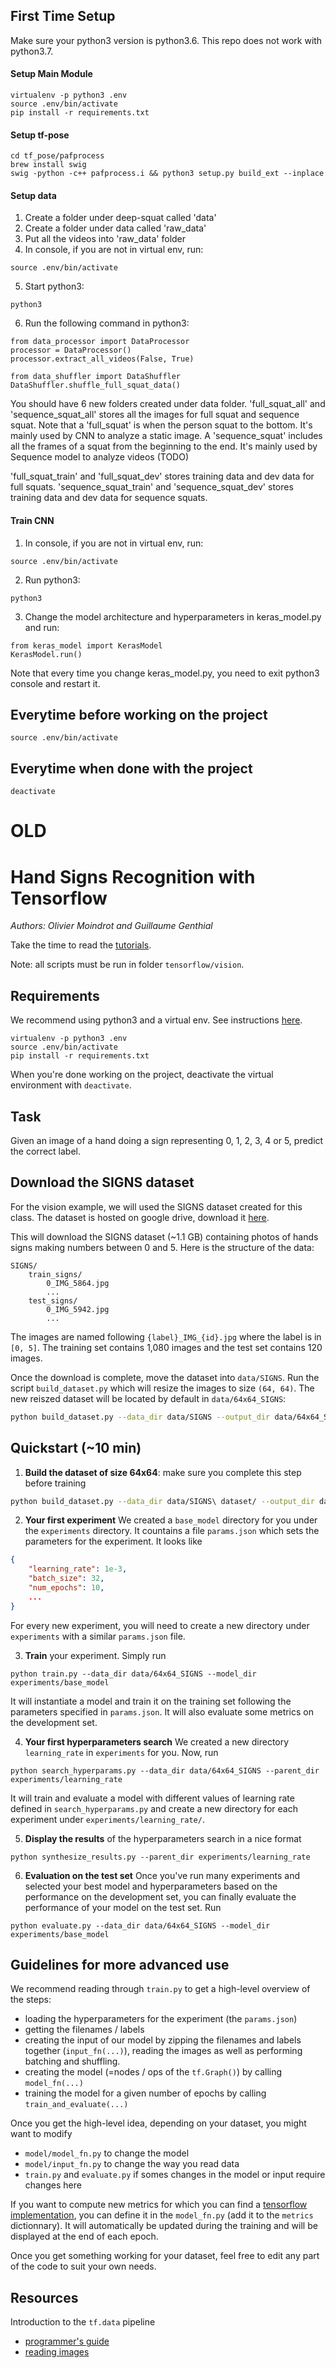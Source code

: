 ## First Time Setup

Make sure your python3 version is python3.6. This repo does not work with python3.7.

#### Setup Main Module
```
virtualenv -p python3 .env
source .env/bin/activate
pip install -r requirements.txt
```

#### Setup tf-pose
```
cd tf_pose/pafprocess
brew install swig
swig -python -c++ pafprocess.i && python3 setup.py build_ext --inplace
```

#### Setup data
1. Create a folder under deep-squat called 'data'
2. Create a folder under data called 'raw_data'
3. Put all the videos into 'raw_data' folder
4. In console, if you are not in virtual env, run:
```
source .env/bin/activate
```
5. Start python3:
```
python3
```
6. Run the following command in python3:
```
from data_processor import DataProcessor
processor = DataProcessor()
processor.extract_all_videos(False, True)

from data_shuffler import DataShuffler
DataShuffler.shuffle_full_squat_data()
```

You should have 6 new folders created under data folder.
'full_squat_all' and 'sequence_squat_all' stores all the images for full squat and sequence squat.
Note that a 'full_squat' is when the person squat to the bottom. It's mainly used by CNN to analyze a static image.
A 'sequence_squat' includes all the frames of a squat from the beginning to the end. It's mainly used by Sequence model to analyze videos (TODO)

'full_squat_train' and 'full_squat_dev' stores training data and dev data for full squats.
'sequence_squat_train' and 'sequence_squat_dev' stores training data and dev data for sequence squats.

#### Train CNN

1. In console, if you are not in virtual env, run:
```
source .env/bin/activate
```
2. Run python3:
```
python3
```
3. Change the model architecture and hyperparameters in keras_model.py and run:
```
from keras_model import KerasModel
KerasModel.run()
```

Note that every time you change keras_model.py, you need to exit python3 console and restart it.

## Everytime before working on the project
```
source .env/bin/activate
```

## Everytime when done with the project
```
deactivate
```


# OLD

# Hand Signs Recognition with Tensorflow

*Authors: Olivier Moindrot and Guillaume Genthial*

Take the time to read the [tutorials](https://cs230-stanford.github.io).

Note: all scripts must be run in folder `tensorflow/vision`.

## Requirements

We recommend using python3 and a virtual env. See instructions [here](https://cs230-stanford.github.io/project-starter-code.html).

```
virtualenv -p python3 .env
source .env/bin/activate
pip install -r requirements.txt
```

When you're done working on the project, deactivate the virtual environment with `deactivate`.

## Task

Given an image of a hand doing a sign representing 0, 1, 2, 3, 4 or 5, predict the correct label.


## Download the SIGNS dataset

For the vision example, we will used the SIGNS dataset created for this class. The dataset is hosted on google drive, download it [here][SIGNS].

This will download the SIGNS dataset (~1.1 GB) containing photos of hands signs making numbers between 0 and 5.
Here is the structure of the data:
```
SIGNS/
    train_signs/
        0_IMG_5864.jpg
        ...
    test_signs/
        0_IMG_5942.jpg
        ...
```

The images are named following `{label}_IMG_{id}.jpg` where the label is in `[0, 5]`.
The training set contains 1,080 images and the test set contains 120 images.

Once the download is complete, move the dataset into `data/SIGNS`.
Run the script `build_dataset.py` which will resize the images to size `(64, 64)`. The new reiszed dataset will be located by default in `data/64x64_SIGNS`:

```bash
python build_dataset.py --data_dir data/SIGNS --output_dir data/64x64_SIGNS
```



## Quickstart (~10 min)

1. __Build the dataset of size 64x64__: make sure you complete this step before training
```bash
python build_dataset.py --data_dir data/SIGNS\ dataset/ --output_dir data/64x64_SIGNS
```

2. __Your first experiment__ We created a `base_model` directory for you under the `experiments` directory. It countains a file `params.json` which sets the parameters for the experiment. It looks like
```json
{
    "learning_rate": 1e-3,
    "batch_size": 32,
    "num_epochs": 10,
    ...
}
```
For every new experiment, you will need to create a new directory under `experiments` with a similar `params.json` file.

3. __Train__ your experiment. Simply run
```
python train.py --data_dir data/64x64_SIGNS --model_dir experiments/base_model
```
It will instantiate a model and train it on the training set following the parameters specified in `params.json`. It will also evaluate some metrics on the development set.

4. __Your first hyperparameters search__ We created a new directory `learning_rate` in `experiments` for you. Now, run
```
python search_hyperparams.py --data_dir data/64x64_SIGNS --parent_dir experiments/learning_rate
```
It will train and evaluate a model with different values of learning rate defined in `search_hyperparams.py` and create a new directory for each experiment under `experiments/learning_rate/`.

5. __Display the results__ of the hyperparameters search in a nice format
```
python synthesize_results.py --parent_dir experiments/learning_rate
```

6. __Evaluation on the test set__ Once you've run many experiments and selected your best model and hyperparameters based on the performance on the development set, you can finally evaluate the performance of your model on the test set. Run
```
python evaluate.py --data_dir data/64x64_SIGNS --model_dir experiments/base_model
```


## Guidelines for more advanced use

We recommend reading through `train.py` to get a high-level overview of the steps:
- loading the hyperparameters for the experiment (the `params.json`)
- getting the filenames / labels 
- creating the input of our model by zipping the filenames and labels together (`input_fn(...)`), reading the images as well as performing batching and shuffling.
- creating the model (=nodes / ops of the `tf.Graph()`) by calling `model_fn(...)`
- training the model for a given number of epochs by calling `train_and_evaluate(...)`


Once you get the high-level idea, depending on your dataset, you might want to modify
- `model/model_fn.py` to change the model
- `model/input_fn.py` to change the way you read data
- `train.py` and `evaluate.py` if somes changes in the model or input require changes here

If you want to compute new metrics for which you can find a [tensorflow implementation](https://www.tensorflow.org/api_docs/python/tf/metrics), you can define it in the `model_fn.py` (add it to the `metrics` dictionnary). It will automatically be updated during the training and will be displayed at the end of each epoch.

Once you get something working for your dataset, feel free to edit any part of the code to suit your own needs.

## Resources

Introduction to the `tf.data` pipeline
- [programmer's guide](https://www.tensorflow.org/programmers_guide/datasets)
- [reading images](https://www.tensorflow.org/programmers_guide/datasets#decoding_image_data_and_resizing_it)






[SIGNS]: https://drive.google.com/file/d/1ufiR6hUKhXoAyiBNsySPkUwlvE_wfEHC/view?usp=sharing
